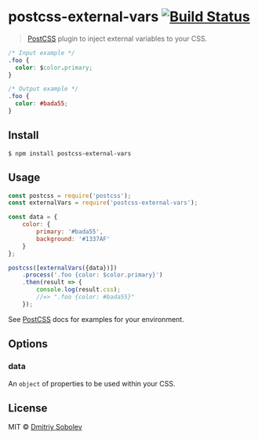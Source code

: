 # postcss-external-vars [![Build Status](https://travis-ci.org/dsblv/postcss-external-vars.svg?branch=master)](https://travis-ci.org/dsblv/postcss-external-vars)

> [PostCSS] plugin to inject external variables to your CSS.

[PostCSS]: https://github.com/postcss/postcss


```css
/* Input example */
.foo {
  color: $color.primary;
}
```

```css
/* Output example */
.foo {
  color: #bada55;
}
```


## Install

```
$ npm install postcss-external-vars
```


## Usage

```js
const postcss = require('postcss');
const externalVars = require('postcss-external-vars');

const data = {
	color: {
		primary: '#bada55',
		background: '#1337AF'
	}
};

postcss([externalVars({data})])
	.process('.foo {color: $color.primary}')
	.then(result => {
		console.log(result.css);
		//=> ".foo {color: #bada55}"
	});
```

See [PostCSS] docs for examples for your environment.


## Options

### data

An `object` of properties to be used within your CSS.


## License

MIT © [Dmitriy Sobolev](https://github.com/dsblv)
